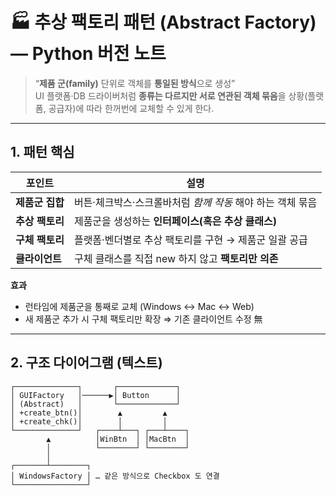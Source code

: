 # 🏭 추상 팩토리 패턴 (Abstract Factory) — Python 버전 노트

> “**제품 군(family)** 단위로 객체를 **통일된 방식**으로 생성”  
> UI 플랫폼·DB 드라이버처럼 **종류는 다르지만 서로 연관된 객체 묶음**을 상황(플랫폼, 공급자)에 따라 한꺼번에 교체할 수 있게 한다.

---

## 1. 패턴 핵심

| 포인트 | 설명 |
| --- | --- |
| **제품군 집합** | 버튼·체크박스·스크롤바처럼 _함께 작동_ 해야 하는 객체 묶음 |
| **추상 팩토리** | 제품군을 생성하는 **인터페이스(혹은 추상 클래스)** |
| **구체 팩토리** | 플랫폼·벤더별로 추상 팩토리를 구현 → 제품군 일괄 공급 |
| **클라이언트** | 구체 클래스를 직접 new 하지 않고 **팩토리만 의존** |

**효과**  
- 런타임에 제품군을 통째로 교체 (Windows ↔ Mac ↔ Web)  
- 새 제품군 추가 시 구체 팩토리만 확장 ⇒ 기존 클라이언트 수정 無

---

## 2. 구조 다이어그램 (텍스트)

```
┌──────────────┐       ┌─────────────┐
│ GUIFactory   │──────▶│ Button      │
│ (Abstract)   │       └─────────────┘
│ +create_btn()│        ▲         ▲
│ +create_chk()│        │         │
└──────────────┘   ┌────┴───┐ ┌───┴────┐
        ▲          │WinBtn  │ │MacBtn  │
        │          └────────┘ └────────┘
        │
┌───────┴────────┐
│ WindowsFactory │ … 같은 방식으로 Checkbox 도 연결
└────────────────┘
```

